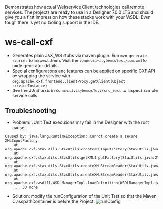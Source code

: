 Demonstrates how actual Webservice Client technologies call remote services. The projects are ready to use in a Designer 7.0.0 LTS and should give you a first impression how these stacks work with your WSDL. Even tough there is yet no tooling support in the IDE.

# ws-call-cxf
- Generates plain JAX_WS stubs via maven plugin. Run `mvn generate-sources` to inspect them. Visit the `ConnectivityDemosTest/pom.xml`for code generator details.
- Special configurations and features can be applied on specific CXF API by wrapping the service with `org.apache.cxf.frontend.ClientProxy.getClient(Object serviceInstance)`
- See the JUnit tests in `ConnectivityDemosTest/src_test` to inspect sample service calls.

## Troubleshooting
- Problem: JUnit Test executions may fail in the Designer with the root cause:
```
Caused by: java.lang.RuntimeException: Cannot create a secure XMLInputFactory
	at org.apache.cxf.staxutils.StaxUtils.createXMLInputFactory(StaxUtils.java:338)
	at org.apache.cxf.staxutils.StaxUtils.getXMLInputFactory(StaxUtils.java:278)
	at org.apache.cxf.staxutils.StaxUtils.createXMLStreamReader(StaxUtils.java:1796)
	at org.apache.cxf.staxutils.StaxUtils.createXMLStreamReader(StaxUtils.java:1695)
	at org.apache.cxf.wsdl11.WSDLManagerImpl.loadDefinition(WSDLManagerImpl.java:230)
	... 33 more
```
- Solution: modify the runConfiguration of the Unit Test so that the Maven ClasspathContainer is before the Project.
![runConfig](https://raw.githubusercontent.com/ivy-samples/ws-call-jax-ws/master/cxf/ConnectivityDemosTest/src_test/com/axonivy/connectivity/ws/putMvnClasspathBeforeProject.png)

